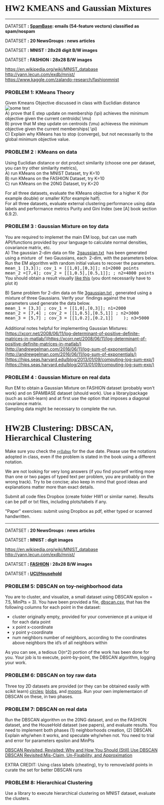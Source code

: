 
# <font face="Luxi Sans">HW2 KMEANS and Gaussian Mixtures  
</font>

* * *

DATATSET <span style="font-weight: bold;">: [SpamBase](https://archive.ics.uci.edu/ml/datasets/spambase): emails (54-feature vectors) classified as spam/nospam</span>

DATATSET <span style="font-weight: bold;">: 20 NewsGroups : news articles</span>

DATATSET <span style="font-weight: bold;">: MNIST : 28x28 digit B/W images</span>

DATATSET <span style="font-weight: bold;">: FASHION : 28x28 B/W images</span>

https://en.wikipedia.org/wiki/MNIST_database  
http://yann.lecun.com/exdb/mnist/  
https://www.kaggle.com/zalando-research/fashionmnist  

### PROBLEM 1: KMeans Theory

Given Kmeans Objective discussed in class with Euclidian distance  
![some text](kmeans_obj.jpeg)  
A) prove that E step update on membership (\pi) achieves the minimum objective given the current centroids( \mu)  
B) prove that M step update on centroids (\mu) achievess the minimum objective given the current memberships( \pi)  
C) Explain why KMeans has to stop (converge), but not necessarily to the global minimum objective value.

### PROBLEM 2 : KMeans on data

Using Euclidian distance or dot product similarity (choose one per dataset, you can try other similarity metrics),  
A) run KMeans on the MNIST Dataset, try K=10  
B) run KMeans on the FASHION Dataset, try K=10  
C) run KMeans on the 20NG Dataset, try K=20  

For all three datasets, evaluate the KMeans objective for a higher K (for example double) or smaller K(for example half).  
For all three datasets, evaluate external clustering performance using data labels and performance metrics Purity and Gini Index (see [A] book section 6.9.2).  

### PROBLEM 3 : Gaussian Mixture on toy data

You are required to implemet the main EM loop, but can use math API/functions provided by your language to calculate normal densities, covariance matrix, etc.  
A) The gaussian 2-dim data on file  [2gaussian.txt](2gaussian.txt)  has been generated  using a mixture  of  two Gaussians, each  2-dim, with the parameters below. Run the EM algorithm with random initial values to recover the parameters.  
<span style="font-family: monospace;">mean_1 [3,3]); cov_1 = [[1,0],[0,3]]; n1=2000 points</span>  
<span style="font-family: monospace;">mean_2 =[7,4]; cov_2 = [[1,0.5],[0.5,1]]; ; n2=4000 points  
</span>You should obtain a result visually [like this](23.png) (you dont necessarily have to plot it)<span style="font-family: monospace;">  

</span>B) Same problem for 2-dim data on file [3gaussian.txt](3gaussian.txt) , generated using a mixture of three Gaussians. Verify your  findings against the true parameters used generate the data below.  
<span style="font-family: monospace;">mean_1 = [3,3] ; cov_1 = [[1,0],[0,3]]; n1=2000</span>  
<span style="font-family: monospace;">mean_2 = [7,4] ; cov_2 = [[1,0.5],[0.5,1]] ; n2=3000</span>  
<span style="font-family: monospace;">mean_3 = [5,7] ; cov_3 = [[1,0.2],[0.2,1]]    ); n3=5000</span>  
<span style="font-family: monospace;"></span>  
Additional notes helpful for implementing Gaussian Mixtures:  
[https://xcorr.net/2008/06/11/log-determinant-of-positive-definite-matrices-in-matlab/](https://xcorr.net/2008/06/11/log-determinant-of-positive-definite-matrices-in-matlab/)  
[http://andrewgelman.com/2016/06/11/log-sum-of-exponentials/](http://andrewgelman.com/2016/06/11/log-sum-of-exponentials/)  
[https://hips.seas.harvard.edu/blog/2013/01/09/computing-log-sum-exp/](https://hips.seas.harvard.edu/blog/2013/01/09/computing-log-sum-exp/)  

### PROBLEM 4 : Gaussian Mixture on real data

Run EM to obtain a Gaussian Mixture on FASHION dataset (probably won't work) and on SPAMBASE dataset (should work). Use a library/package (such as scikit-learn) and at first use the option that imposes a diagonal covariance matrix.  
Sampling data might be necessary to complete the run.


# <font face="Luxi Sans">HW2B Clustering: DBSCAN, Hierarchical Clustering  </font>

Make sure you check the [<font face="Luxi Sans">syllabus</font>](../../html/schedulen.html) for the due date. Please use the notations adopted in class, even if the problem is stated in the book using a different notation.

We are not looking for very long answers (if you find yourself writing more than one or two pages of typed text per problem, you are probably on the wrong track). Try to be concise; also keep in mind that good ideas and explanations matter more than exact details.

Submit all code files Dropbox (create folder HW1 or similar name). Results can be pdf or txt files, including plots/tabels if any.  

"Paper" exercises: submit using Dropbox as pdf, either typed or scanned handwritten.  

* * *

DATATSET <span style="font-weight: bold;">: 20 NewsGroups : news articles</span>

DATATSET <span style="font-weight: bold;">: MNIST : digit images</span>

https://en.wikipedia.org/wiki/MNIST_database  
http://yann.lecun.com/exdb/mnist/  

DATATSET <span style="font-weight: bold;">: [FASHION](https://www.kaggle.com/zalando-research/fashionmnist) : 28x28 B/W images</span>

DATATSET <span style="font-weight: bold;">: [UCI/Household](https://archive.ics.uci.edu/ml/datasets/individual+household+electric+power+consumption#)</span>

### PROBLEM 5: DBSCAN on toy-neighborhood data

You are to cluster, and visualize, a small dataset using DBSCAN epsilon = 7.5, MinPts = 3). You have been provided a file, [dbscan.csv](dbscan.csv), that has the following columns for each point in the dataset:

*   cluster originally empty, provided for your convenience pt a unique id for each data point
*   x point x-coordinate
*   y point y-coordinate
*   num neighbors number of neighbors, according to the coordinates above neighbors the id’s of all neighbors within

As you can see, a tedious O(n^2) portion of the work has been done for you. Your job is to execute, point-by-point, the DBSCAN algorithm, logging your work.  

### PROBLEM 6: DBSCAN on toy raw data

Three toy 2D datasets are provided (or they can be obtained easily with scikit learn) [circles](circle.csv); [blobs](blobs.csv), and [moons](moons.csv). Run your own implementaion of DBSCAN on these, in two phases.  

### PROBLEM 7: DBSCAN on real data

Run the DBSCAN algorithm on the 20NG dataset, and on the FASHION dataset, and the HouseHold dataset (see papers), and evaluate results. You need to implement both phases (1) neighborhoods creation, (2) DBSCAN.  
Explain why/when it works, and speculate why/when not. You need to trial and error for parameters epsilon and MinPts  

[DBSCAN Revisited, Revisited: Why and How You Should (Still) Use DBSCAN](../notes_slides/revisitofrevisitDBSCAN.pdf)  
[DBSCAN Revisited:Mis-Claim, Un-Fixability, and Approximation](../notes_slides/sigmod15-dbscan.pdf)  

EXTRA CREDIT: Using class labels (cheating), try to remove/add points in curate the set for better DBSCAN runs  

### PROBLEM 8: Hierarchical Clustering

Use a library to execute hierarchical clustering on MNIST dataset, evaluate the clusters.
